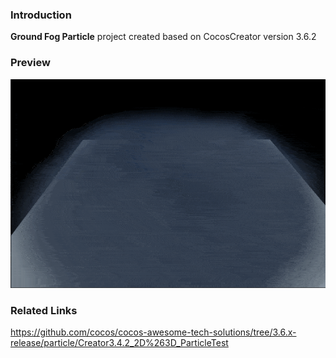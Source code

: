 ### Introduction
**Ground Fog Particle** project created based on CocosCreator version 3.6.2

### Preview
![image](../../../gif/202212/2022120501.gif)

### Related Links
https://github.com/cocos/cocos-awesome-tech-solutions/tree/3.6.x-release/particle/Creator3.4.2_2D%263D_ParticleTest